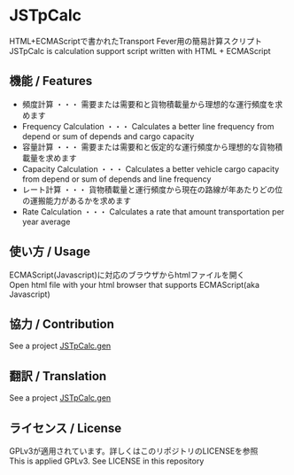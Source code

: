 # JSTpCalc
HTML+ECMAScriptで書かれたTransport Fever用の簡易計算スクリプト  
JSTpCalc is calculation support script written with HTML + ECMAScript

## 機能 / Features  
* 頻度計算 ・・・ 需要または需要和と貨物積載量から理想的な運行頻度を求めます
* Frequency Calculation ・・・ Calculates a better line frequency from depend or sum of depends and cargo capacity
* 容量計算 ・・・ 需要または需要和と仮定的な運行頻度から理想的な貨物積載量を求めます
* Capacity Calculation ・・・ Calculates a better vehicle cargo capacity from depend or sum of depends and line frequency
* レート計算 ・・・ 貨物積載量と運行頻度から現在の路線が年あたりどの位の運搬能力があるかを求めます
* Rate Calculation ・・・ Calculates a rate that amount transportation per year average

## 使い方 / Usage  
ECMAScript(Javascript)に対応のブラウザからhtmlファイルを開く  
Open html file with your html browser that supports ECMAScript(aka Javascript)

## 協力 / Contribution
See a project [JSTpCalc.gen](https://github.com/trainbird999/JSTpCalc.gen)

## 翻訳 / Translation
See a project [JSTpCalc.gen](https://github.com/trainbird999/JSTpCalc.gen)

## ライセンス / License
GPLv3が適用されています。詳しくはこのリポジトリのLICENSEを参照  
This is applied GPLv3. See LICENSE in this repository
